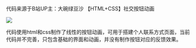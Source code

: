 代码来源于B站UP主：大碗绿豆沙
【HTML+CSS】社交按钮动画

[![](https://i0.hdslb.com/bfs/archive/589ab17adfd61df4b3f7a776d2fefe7aa159b82c.jpg@760w_428h_1c.avif)](player.bilibili.com/player.html?aid=49775093&cid=87150521&page=1)

代码使用html和css制作了线性的按钮动画，可用于搭建个人联系方式页面，当前代码并不完善，只包含基础的界面和动画，并没有制作按钮对应的反馈效果。
